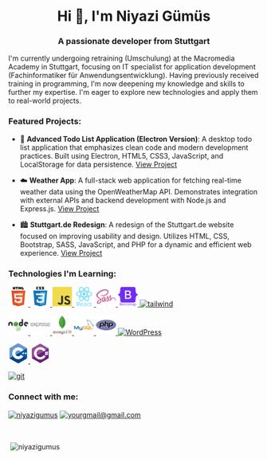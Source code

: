 <h1 align="center">Hi 👋, I'm Niyazi Gümüs</h1>
<h3 align="center">A passionate developer from Stuttgart</h3>

<p>I'm currently undergoing retraining (Umschulung) at the Macromedia Academy in Stuttgart, focusing on IT specialist for application development (Fachinformatiker für Anwendungsentwicklung). Having previously received training in programming, I'm now deepening my knowledge and skills to further my expertise. I'm eager to explore new technologies and apply them to real-world projects.</p>


<h3 align="left">Featured Projects:</h3>
<p align="left">

- 📝 <b>Advanced Todo List Application (Electron Version)</b>: A desktop todo list application that emphasizes clean code and modern development practices. Built using Electron, HTML5, CSS3, JavaScript, and LocalStorage for data persistence. <a href="https://github.com/NiyaziGumus/To-Do-List">View Project</a>

- ☁️ <b>Weather App</b>: A full-stack web application for fetching real-time weather data using the OpenWeatherMap API. Demonstrates integration with external APIs and backend development with Node.js and Express.js. <a href="https://github.com/NiyaziGumus/WetterApp">View Project</a>

- 🏙️ <b>Stuttgart.de Redesign</b>: A redesign of the Stuttgart.de website focused on improving usability and design. Utilizes HTML, CSS, Bootstrap, SASS, JavaScript, and PHP for a dynamic and efficient web experience. <a href="https://github.com/NiyaziGumus/StuttgartWebRedesign">View Project</a>
</p>


<h3 align="left">Technologies I'm Learning:</h3>
<p align="left">
<!-- Frontend Technologies -->
<a href="https://www.w3.org/html/" target="_blank" rel="noreferrer"> <img src="https://raw.githubusercontent.com/devicons/devicon/master/icons/html5/html5-original-wordmark.svg" alt="html5" width="40" height="40"/> </a> 
<a href="https://www.w3schools.com/css/" target="_blank" rel="noreferrer"> <img src="https://raw.githubusercontent.com/devicons/devicon/master/icons/css3/css3-original-wordmark.svg" alt="css3" width="40" height="40"/> </a> 
<a href="https://developer.mozilla.org/en-US/docs/Web/JavaScript" target="_blank" rel="noreferrer"> <img src="https://raw.githubusercontent.com/devicons/devicon/master/icons/javascript/javascript-original.svg" alt="javascript" width="40" height="40"/> </a>
<a href="https://reactjs.org/" target="_blank" rel="noreferrer"> <img src="https://raw.githubusercontent.com/devicons/devicon/master/icons/react/react-original-wordmark.svg" alt="react" width="40" height="40"/> </a> 
<a href="https://sass-lang.com" target="_blank" rel="noreferrer"> <img src="https://raw.githubusercontent.com/devicons/devicon/master/icons/sass/sass-original.svg" alt="sass" width="40" height="40"/> </a> 
<a href="https://getbootstrap.com" target="_blank" rel="noreferrer"> <img src="https://raw.githubusercontent.com/devicons/devicon/master/icons/bootstrap/bootstrap-plain-wordmark.svg" alt="bootstrap" width="40" height="40"/> </a> 
<a href="https://tailwindcss.com/" target="_blank" rel="noreferrer"> <img src="https://www.vectorlogo.zone/logos/tailwindcss/tailwindcss-icon.svg" alt="tailwind" width="40" height="40"/> </a> 

<!-- Backend Technologies -->
<a href="https://nodejs.org" target="_blank" rel="noreferrer"> <img src="https://raw.githubusercontent.com/devicons/devicon/master/icons/nodejs/nodejs-original-wordmark.svg" alt="nodejs" width="40" height="40"/> </a>
<a href="https://expressjs.com" target="_blank" rel="noreferrer"> <img src="https://raw.githubusercontent.com/devicons/devicon/master/icons/express/express-original-wordmark.svg" alt="express" width="40" height="40"/> </a> 
<a href="https://www.mongodb.com/" target="_blank" rel="noreferrer"> <img src="https://raw.githubusercontent.com/devicons/devicon/master/icons/mongodb/mongodb-original-wordmark.svg" alt="mongodb" width="40" height="40"/> </a> 
<a href="https://www.mysql.com/" target="_blank" rel="noreferrer"> <img src="https://raw.githubusercontent.com/devicons/devicon/master/icons/mysql/mysql-original-wordmark.svg" alt="mysql" width="40" height="40"/> </a>
<a href="https://www.php.net" target="_blank" rel="noreferrer"> <img src="https://raw.githubusercontent.com/devicons/devicon/master/icons/php/php-original.svg" alt="php" width="40" height="40"/> </a> 
<a href="https://wordpress.org" target="_blank" rel="noreferrer"> <img src="https://upload.wikimedia.org/wikipedia/commons/9/98/WordPress_blue_logo.svg" alt="WordPress" width="40" height="40"/> </a>


<!-- Programming Languages -->
<a href="https://www.w3schools.com/cpp/" target="_blank" rel="noreferrer"> <img src="https://raw.githubusercontent.com/devicons/devicon/master/icons/cplusplus/cplusplus-original.svg" alt="cplusplus" width="40" height="40"/> </a> 
<a href="https://www.w3schools.com/cs/" target="_blank" rel="noreferrer"> <img src="https://raw.githubusercontent.com/devicons/devicon/master/icons/csharp/csharp-original.svg" alt="csharp" width="40" height="40"/> </a> 

<!-- Version Control -->
<a href="https://git-scm.com/" target="_blank" rel="noreferrer"> <img src="https://www.vectorlogo.zone/logos/git-scm/git-scm-icon.svg" alt="git" width="40" height="40"/> </a>
</p>

<h3 align="left">Connect with me:</h3>
<p align="left">
<a href="https://linkedin.com/in/niyazigumus" target="blank"><img align="center" src="https://raw.githubusercontent.com/rahuldkjain/github-profile-readme-generator/master/src/images/icons/Social/linked-in-alt.svg" alt="niyazigumus" height="30" width="40" /></a>
<a href="mailto:ngumus14@gmail.com" target="blank"><img align="center" src=https://upload.wikimedia.org/wikipedia/commons/7/7e/Gmail_icon_%282020%29.svg alt="yourgmail@gmail.com" height="30" width="40" /></a>
</p>
<br>
<p>&nbsp;<img align="center" src="https://github-readme-stats.vercel.app/api?username=niyazigumus&show_icons=true&locale=en" alt="niyazigumus" /></p>
